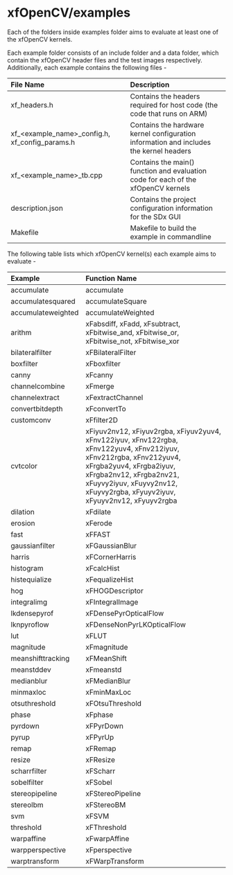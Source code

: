 # xfOpenCV/examples
Each of the folders inside examples folder aims to evaluate at least one of the xfOpenCV kernels.

Each example folder consists of an include folder and a data folder, which contain the xfOpenCV header files and the test images respectively. Additionally, each example contains the following files -

| File Name | Description |
| :------------- | :------------- |
| xf_headers.h | Contains the headers required for host code (the code that runs on ARM) |
| xf_<example_name>_config.h, xf_config_params.h | Contains the hardware kernel configuration information and includes the kernel headers |
| xf_<example_name>_tb.cpp | Contains the main() function and evaluation code for each of the xfOpenCV kernels |
| description.json | Contains the project configuration information for the SDx GUI |
| Makefile | Makefile to build the example in commandline |


The following table lists which xfOpenCV kernel(s) each example aims to evaluate -

| Example | Function Name |
| :------------- | :------------- |
| accumulate | accumulate |
| accumulatesquared | accumulateSquare |
| accumulateweighted | accumulateWeighted |
| arithm | xFabsdiff, xFadd, xFsubtract, xFbitwise_and, xFbitwise_or, xFbitwise_not, xFbitwise_xor |
| bilateralfilter | xFBilateralFilter |
| boxfilter | xFboxfilter |
| canny | xFcanny |
| channelcombine | xFmerge |
| channelextract | xFextractChannel |
| convertbitdepth | xFconvertTo |
| customconv | xFfilter2D |
| cvtcolor | xFiyuv2nv12, xFiyuv2rgba, xFiyuv2yuv4, xFnv122iyuv, xFnv122rgba, xFnv122yuv4, xFnv212iyuv, xFnv212rgba, xFnv212yuv4, xFrgba2yuv4, xFrgba2iyuv, xFrgba2nv12, xFrgba2nv21, xFuyvy2iyuv, xFuyvy2nv12, xFuyvy2rgba, xFyuyv2iyuv, xFyuyv2nv12, xFyuyv2rgba |
| dilation | xFdilate |
| erosion | xFerode |
| fast | xFFAST |
| gaussianfilter | xFGaussianBlur |
| harris | xFCornerHarris |
| histogram | xFcalcHist |
| histequialize | xFequalizeHist |
| hog | xFHOGDescriptor |
| integralimg | xFIntegralImage |
| lkdensepyrof | xFDensePyrOpticalFlow |
| lknpyroflow | xFDenseNonPyrLKOpticalFlow |
| lut | xFLUT |
| magnitude | xFmagnitude |
| meanshifttracking | xFMeanShift |
| meanstddev | xFmeanstd |
| medianblur | xFMedianBlur |
| minmaxloc | xFminMaxLoc |
| otsuthreshold | xFOtsuThreshold |
| phase | xFphase |
| pyrdown | xFPyrDown |
| pyrup | xFPyrUp |
| remap | xFRemap |
| resize | xFResize |
| scharrfilter | xFScharr |
| sobelfilter | xFSobel |
| stereopipeline | xFStereoPipeline |
| stereolbm | xFStereoBM |
| svm | xFSVM |
| threshold | xFThreshold |
| warpaffine | xFwarpAffine |
| warpperspective | xFperspective |
| warptransform | xFWarpTransform |
